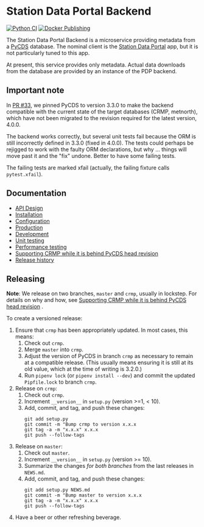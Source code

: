 # Station Data Portal Backend

[![Python CI](https://github.com/pacificclimate/station-data-portal-backend/actions/workflows/python-ci.yml/badge.svg)](https://github.com/pacificclimate/station-data-portal-backend/actions/workflows/python-ci.yml)
[![Docker Publishing](https://github.com/pacificclimate/station-data-portal-backend/actions/workflows/docker-publish.yml/badge.svg)](https://github.com/pacificclimate/station-data-portal-backend/actions/workflows/docker-publish.yml)

The Station Data Portal Backend is a microservice providing metadata from a 
[PyCDS](https://github.com/pacificclimate/pycds) database.
The nominal client is the
[Station Data Portal](https://github.com/pacificclimate/station-data-portal) 
app, but it is not particularly tuned to this app.

At present, this service provides only metadata. Actual data downloads
from the database are provided by an instance of the PDP backend.

## Important note

In [PR #33](https://github.com/pacificclimate/station-data-portal-backend/pull/33),
we pinned PyCDS to version 3.3.0 to make the backend compatible with the 
current state of the target databases (CRMP, metnorth), which have not been 
migrated to the revision required for the latest version, 4.0.0. 

The backend works correctly, but several unit tests fail because the ORM is 
still incorrectly defined in 3.3.0 (fixed in 4.0.0). The tests could 
perhaps be rejigged to work with the faulty ORM declarations, but why ... 
things will move past it and the "fix" undone. Better to have some failing 
tests.

The failing tests are marked xfail (actually, the failing fixture calls
`pytest.xfail`).

## Documentation

- [API Design](docs/api-design.md)
- [Installation](docs/installation.md)
- [Configuration](docs/configuration.md)
- [Production](docs/development.md)
- [Development](docs/development.md)
- [Unit testing](docs/unit-testing.md)
- [Performance testing](docs/performance-testing.md)
- [Supporting CRMP while it is behind PyCDS head revision](docs/supporting-crmp.md)
- [Release history](NEWS.md)

## Releasing

**Note**: We release on two branches, `master` and `crmp`, usually in lockstep.
For details on why and how, see 
[Supporting CRMP while it is behind PyCDS head revision](docs/supporting-crmp.md)
.

To create a versioned release:

1. Ensure that `crmp` has been appropriately updated. In most cases, this 
   means: 
   1. Check out `crmp`.
   2. Merge `master` into `crmp`. 
   3. Adjust the version of PyCDS in branch `crmp` as necessary to
  remain at a compatible release. (This usually means ensuring it is still
  at its old value, which at the time of writing is 3.2.0.)
   4. Run `pipenv lock` (or `pipenv install --dev`) and commit the updated
  `Pipfile.lock` to branch `crmp`.
2. Release on `crmp`:
   1. Check out `crmp`.
   2. Increment `__version__` in `setup.py` (version >=1, < 10).
   3. Add, commit, and tag, and push these changes:
      ```
      git add setup.py
      git commit -m "Bump crmp to version x.x.x
      git tag -a -m "x.x.x" x.x.x
      git push --follow-tags
      ```
3. Release on `master`:
   1. Check out `master`.
   2. Increment `__version__` in `setup.py` (version >= 10).
   3. Summarize the changes *for both
      branches* from the last releases in `NEWS.md`.
   4. Add, commit, and tag, and push these changes:
      ```
      git add setup.py NEWS.md
      git commit -m "Bump master to version x.x.x
      git tag -a -m "x.x.x" x.x.x
      git push --follow-tags
      ```
4. Have a beer or other refreshing beverage.
